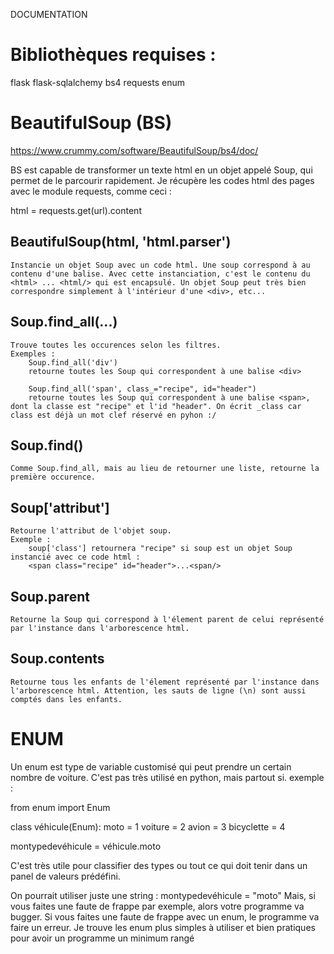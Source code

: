DOCUMENTATION

# Bibliothèques requises :
flask
flask-sqlalchemy
bs4
requests
enum


# BeautifulSoup (BS)
https://www.crummy.com/software/BeautifulSoup/bs4/doc/

BS est capable de transformer un texte html en un objet appelé Soup, qui permet de le parcourir rapidement. 
Je récupère les codes html des pages avec le module requests, comme ceci :

html = requests.get(url).content

##      BeautifulSoup(html, 'html.parser')
    Instancie un objet Soup avec un code html. Une soup correspond à au contenu d'une balise. Avec cette instanciation, c'est le contenu du <html> ... <html/> qui est encapsulé. Un objet Soup peut très bien correspondre simplement à l'intérieur d'une <div>, etc...

##      Soup.find_all(...)
    Trouve toutes les occurences selon les filtres.
    Exemples :
        Soup.find_all('div')
        retourne toutes les Soup qui correspondent à une balise <div>

        Soup.find_all('span', class_="recipe", id="header")
        retourne toutes les Soup qui correspondent à une balise <span>, dont la classe est "recipe" et l'id "header". On écrit _class car class est déjà un mot clef réservé en pyhon :/

##      Soup.find()
    Comme Soup.find_all, mais au lieu de retourner une liste, retourne la première occurence.

##      Soup['attribut']
    Retourne l'attribut de l'objet soup.
    Exemple :
        soup['class'] retournera "recipe" si soup est un objet Soup instancié avec ce code html :
        <span class="recipe" id="header">...<span/>

##      Soup.parent
    Retourne la Soup qui correspond à l'élement parent de celui représenté par l'instance dans l'arborescence html.

##      Soup.contents
    Retourne tous les enfants de l'élement représenté par l'instance dans l'arborescence html. Attention, les sauts de ligne (\n) sont aussi comptés dans les enfants.


# ENUM
Un enum est type de variable customisé qui peut prendre un certain nombre de voiture. C'est pas très utilisé en python, mais partout si.
exemple :

from enum import Enum

class véhicule(Enum):
    moto = 1
    voiture = 2
    avion = 3
    bicyclette = 4

montypedevéhicule = véhicule.moto

C'est très utile pour classifier des types ou tout ce qui doit tenir dans un panel de valeurs prédéfini.

On pourrait utiliser juste une string :
montypedevéhicule = "moto"
Mais, si vous faites une faute de frappe par exemple, alors votre programme va bugger. Si vous faites une faute de frappe avec un enum, le programme va faire un erreur.
Je trouve les enum plus simples à utiliser et bien pratiques pour avoir un programme un minimum rangé